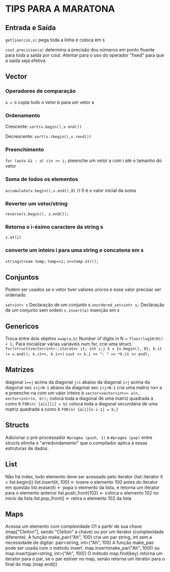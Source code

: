 # TIPS PARA A MARATONA

## Entrada e Saída

`getline(cin,s)` pega toda a linha e coloca em s

`cout.precision(a)` determina a precisão dos números em ponto fluente para toda a saída por cout. Atentar para o uso do operador "fixed" para que a saída seja efetiva


## Vector

### Operadores de comparação

`a = b` copia todo o vetor b para um vetor a

### Ordenamento

Crescente:  `sort(v.begin(),v.end())`

Decrescente: `sort(v.rbegin(),v.rend())`

### Preenchimento
`for (auto &i : a) cin >> i;` preenche um vetor a com i até o tamanho do vetor


### Soma de todos os elementos

`accumulate(v.begin(),v.end(),0)` // 0 é o valor inicial da soma

### Reverter um vetor/string

`reverse(s.begin(), s.end());` 

### Retorna o i-ésimo caractere da string s
`s.at(i)`

### converte um inteiro i para uma string e concatena em s
`stringstream temp;`
`temp<<i;`
`s+=temp.str();`

## Conjuntos

Podem ser usados se o vetor tiver valores unicos e esse valor precisar ser ordenado.

`set<int> s` Declaração de um conjunto s 
`unordered_set<int> s;` Declaração de um conjunto sem ordem
`s.insert(a)` inserção em s

## Genericos

Troca entre dois objetos `swap(a,b)`
Number of digits in N = `floor(log10(N)) + 1;`
Para inicializar várias variáveis num for, crie uma struct.
`for(struct{vector<int>::iterator it; int i;} k = {v.begin(), 0}; k.it != v.end(); k.it++, k.i++)`
    `cout << k.i << ": " << *k.it << endl;`    

## Matrizes

diagonal `i==j`
acima da diagonal `j>i`
abaixo da diagonal `i>j`
acima da diagonal sec `i+j<N-1`
abaixo da diagonal sec `i+j>N-1`
cria uma matriz nxn a e preenche-na com um valor inteiro b `vector<vector<int>> a(n, vector<int>(n, b));`
coloca toda a diagonal de uma matriz quadrada a como b `FOR(n) {a[i][i] = b}` 
coloca toda a diagonal secundária de uma matriz quadrada a como b `FOR(n) {a[i][n-i-1] = b;}` 


## Structs

Adicionar o pré-processador `#pragma (push, 1)` e `#pragma (pop)` entre structs elimita o "arredondamento" que o compilador aplica à essas estruturas de dados.


## List

Não há index, todo elemento deve ser acessado pelo iterator (list<type>::iterator it = list.begin())
list.insert(it, 100) <- insere o elemento 100 antes do iterator em questão
list.erase(it) <- popa o elemento da lista, e retorna um iterator para o elemento anterior
list.push_front(102) <- coloca o elemento 102 no inicio da lista
list.pop_front() <- retira o elemento 102 da lista

## Maps

Acessa um elemento com complexidade O1 a partir de sua chave (map["Cleiton"], sendo "Cleiton" a chave) ou por um iterator (complexidade diferente).
A função make_pair("Ah", 100) cria um par string, int sem a necessidade de digitar: pair<string, int>("Ah", 100)
A função make_pair pode ser usada com o método insert. map.insert(make_par("Ah", 100)) ou map.insert(pair<string, int>("Ah", 100))
O método map.find(key) retorna um iterator para o par, se o par estiver no map, senão retorna um iterator para o final do map (map.end())


